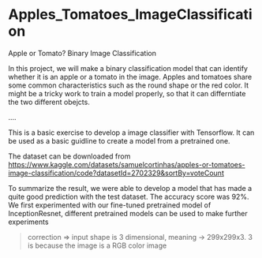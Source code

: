 # Apples_Tomatoes_ImageClassification

Apple or Tomato? Binary Image Classification

In this project, we will make a binary classification model that can identify whether it is an apple or a tomato in the image.
Apples and tomatoes share some common characteristics such as the round shape or the red color.
It might be a tricky work to train a model properly, so that it can differntiate the two different obejcts. 

....

This is a basic exercise to develop a image classifier with Tensorflow. It can be used as a basic guidline to create a model from a pretrained one. 

The dataset can be downloaded from https://www.kaggle.com/datasets/samuelcortinhas/apples-or-tomatoes-image-classification/code?datasetId=2702329&sortBy=voteCount

To summarize the result, we were able to develop a model that has made a quite good prediction with the test dataset. The accuracy score was 92%. 
We first experimented with our fine-tuned pretrained model of InceptionResnet, different pretrained models can be used to make further experiments


> correction => input shape is 3 dimensional, meaning -> 299x299x3.  3 is because the image is a RGB color image
